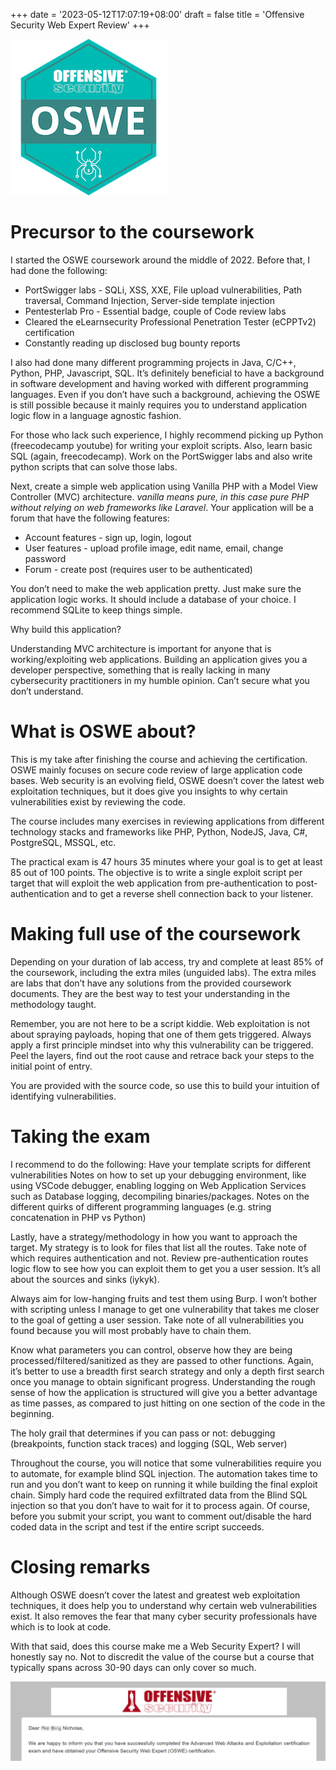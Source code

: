 +++
date = '2023-05-12T17:07:19+08:00'
draft = false
title = 'Offensive Security Web Expert Review'
+++

![oswe](oswe-logo.png)

# Precursor to the coursework

I started the OSWE coursework around the middle of 2022. Before that, I had done the following:
- PortSwigger labs - SQLi, XSS, XXE, File upload vulnerabilities, Path traversal, Command Injection, Server-side template injection 
- Pentesterlab Pro - Essential badge, couple of Code review labs
- Cleared the eLearnsecurity Professional Penetration Tester (eCPPTv2) certification
- Constantly reading up disclosed bug bounty reports

I also had done many different programming projects in Java, C/C++, Python, PHP, Javascript, SQL. It’s definitely beneficial to have a background in software development and having worked with different programming languages. Even if you don’t have such a background, achieving the OSWE is still possible because it mainly requires you to understand application logic flow in a language agnostic fashion.

For those who lack such experience, I highly recommend picking up Python (freecodecamp youtube) for writing your exploit scripts. Also, learn basic SQL (again, freecodecamp). Work on the PortSwigger labs and also write python scripts that can solve those labs. 

Next, create a simple web application using Vanilla PHP with a Model View Controller (MVC) architecture. *vanilla means pure, in this case pure PHP without relying on web frameworks like Laravel*. Your application will be a forum that have the following features:
- Account features - sign up, login, logout
- User features - upload profile image, edit name, email, change password
- Forum - create post (requires user to be authenticated)

You don’t need to make the web application pretty. Just make sure the application logic works. It should include a database of your choice. I recommend SQLite to keep things simple.

Why build this application?

Understanding MVC architecture is important for anyone that is working/exploiting web applications. Building an application gives you a developer perspective, something that is really lacking in many cybersecurity practitioners in my humble opinion. Can’t secure what you don’t understand.

# What is OSWE about?

This is my take after finishing the course and achieving the certification. OSWE mainly focuses on secure code review of large application code bases. Web security is an evolving field, OSWE doesn’t cover the latest web exploitation techniques, but it does give you insights to why certain vulnerabilities exist by reviewing the code. 

The course includes many exercises in reviewing applications from different technology stacks and frameworks like PHP, Python, NodeJS, Java, C#, PostgreSQL, MSSQL, etc.

The practical exam is 47 hours 35 minutes where your goal is to get at least 85 out of 100 points. The objective is to write a single exploit script per target that will exploit the web application from pre-authentication to post-authentication and to get a reverse shell connection back to your listener.

# Making full use of the coursework

Depending on your duration of lab access, try and complete at least 85% of the coursework, including the extra miles (unguided labs). The extra miles are labs that don’t have any solutions from the provided coursework documents. They are the best way to test your understanding in the methodology taught.

Remember, you are not here to be a script kiddie. Web exploitation is not about spraying payloads, hoping that one of them gets triggered. Always apply a first principle mindset into why this vulnerability can be triggered. Peel the layers, find out the root cause and retrace back your steps to the initial point of entry.

You are provided with the source code, so use this to build your intuition of identifying vulnerabilities. 

# Taking the exam
I recommend to do the following:
Have your template scripts for different vulnerabilities
Notes on how to set up your debugging environment, like using VSCode debugger, enabling logging on Web Application Services such as Database logging, decompiling binaries/packages.
Notes on the different quirks of different programming languages (e.g. string concatenation in PHP vs Python)

Lastly, have a strategy/methodology in how you want to approach the target. My strategy is to look for files that list all the routes. Take note of which requires authentication and not. Review pre-authentication routes logic flow to see how you can exploit them to get you a user session. It’s all about the sources and sinks (iykyk). 

Always aim for low-hanging fruits and test them using Burp. I won’t bother with scripting unless I manage to get one vulnerability that takes me closer to the goal of getting a user session. Take note of all vulnerabilities you found because you will most probably have to chain them.

Know what parameters you can control, observe how they are being processed/filtered/sanitized as they are passed to other functions. Again, it’s better to use a breadth first search strategy and only a depth first search once you manage to obtain significant progress. Understanding the rough sense of how the application is structured will give you a better advantage as time passes, as compared to just hitting on one section of the code in the beginning. 

The holy grail that determines if you can pass or not: debugging (breakpoints, function stack traces) and logging (SQL, Web server)

Throughout the course, you will notice that some vulnerabilities require you to automate, for example blind SQL injection. The automation takes time to run and you don’t want to keep on running it while building the final exploit chain. Simply hard code the required exfiltrated data from the Blind SQL injection so that you don’t have to wait for it to process again. Of course, before you submit your script, you want to comment out/disable the hard coded data in the script and test if the entire script succeeds.

# Closing remarks

Although OSWE doesn’t cover the latest and greatest web exploitation techniques, it does help you to understand why certain web vulnerabilities exist. It also removes the fear that many cyber security professionals have which is to look at code.

With that said, does this course make me a Web Security Expert? I will honestly say no. Not to discredit the value of the course but a course that typically spans across 30-90 days can only cover so much.

![oswe-result](oswe-result.png)
